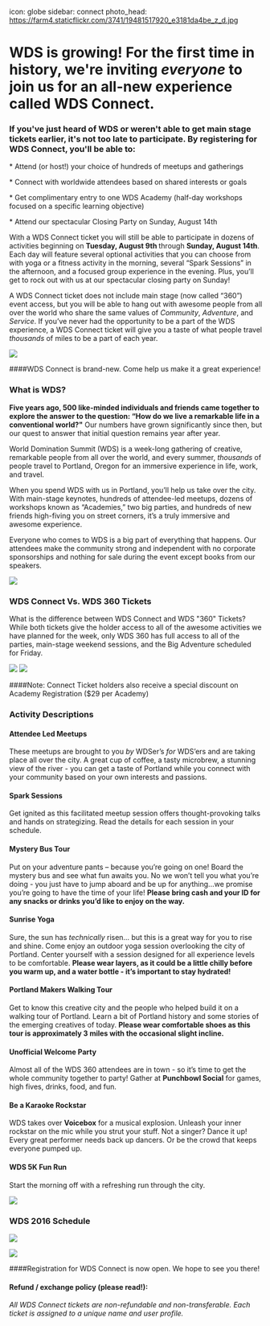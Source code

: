 icon: globe
sidebar: connect
photo_head: https://farm4.staticflickr.com/3741/19481517920_e3181da4be_z_d.jpg

# WDS is growing! For the first time in history, we're inviting _everyone_ to join us for an all-new experience called WDS Connect.

<p align="center"><div class="zig-zags_blue"></div></p>
<h3 class="sub-karla">If you've just heard of WDS or weren't able to get main stage tickets earlier, it's not too late to participate. By registering for WDS Connect, you'll be able to:</h3>

<p> * Attend (or host!) your choice of hundreds of meetups and gatherings</p>

<p> * Connect with worldwide attendees based on shared interests or goals</p>

<p> * Get complimentary entry to one WDS Academy (half-day workshops focused on a specific learning objective)</p>

<p> * Attend our spectacular Closing Party on Sunday, August 14th</p>

<p>With a WDS Connect ticket you will still be able to participate in dozens of activities beginning on <b>Tuesday, August 9th </b>through <b>Sunday, August 14th</b>. Each day will feature several optional activities that you can choose from with yoga or a fitness activity in the morning, several “Spark Sessions” in the afternoon, and a focused group experience in the evening. Plus, you’ll get to rock out with us at our spectacular closing party on Sunday!</p>

<p>A WDS Connect ticket does not include main stage (now called “360”) event access, but you will be able to hang out with awesome people from all over the world who share the same values of <em>Community</em>, <em>Adventure</em>, and <em>Service</em>. If you’ve never had the opportunity to be a part of the WDS experience, a WDS Connect ticket will give you a taste of what people travel <em>thousands</em> of miles to be a part of each year.</p>

![](https://c8.staticflickr.com/8/7735/28092418055_f02b98820b_o.jpg)


<script type="text/javascript" src="https://js.stripe.com/v2/"></script>

####WDS Connect is brand-new. Come help us make it a great experience!

<p align="center"><div class="connect-purchase-area"></div></p>


<p align="center"><div class="zig-zags_blue"></div></p>

### What is WDS?

<p><b>Five years ago, 500 like-minded individuals and friends came together to explore the answer to the question: “How do we live a remarkable life in a conventional world?"</b> Our numbers have grown significantly since then, but our quest to answer that initial question remains year after year.</p>

<p>World Domination Summit (WDS) is a week-long gathering of creative, remarkable people from all over the world, and every summer, <em>thousands</em> of people travel to Portland, Oregon for an immersive experience in life, work, and travel.</p>

<p>When you spend WDS with us in Portland, you’ll help us take over the city. With main-stage keynotes, hundreds of attendee-led meetups, dozens of workshops known as “Academies,” two big parties, and hundreds of new friends high-fiving you on street corners, it’s a truly immersive and awesome experience.</p>

<p>Everyone who comes to WDS is a big part of everything that happens. Our attendees make the community strong and independent with no corporate sponsorships and nothing for sale during the event except books from our speakers.</p>

![](https://c8.staticflickr.com/8/7524/28092469135_d594c4c421_o.jpg)

<p align="center"><div class="zig-zags_blue"></div></p>

### WDS Connect Vs. WDS 360 Tickets


What is the difference between WDS Connect and WDS "360" Tickets? While both tickets give the holder access to all of the awesome activities we have planned for the week, only WDS 360 has full access to all of the parties, main-stage weekend sessions, and the Big Adventure scheduled for Friday.   

![](/images/connect/comparison.png)
![](https://c2.staticflickr.com/8/7459/27876757190_ebdace6357_o.png)

####Note: Connect Ticket holders also receive a special discount on Academy Registration ($29 per Academy)

<p align="center"><div class="connect-purchase-area"></div></p>

<p align="center"><div class="zig-zags_blue"></div></p>



### Activity Descriptions 

#### Attendee Led Meetups 
<p>These meetups are brought to you <em>by</em> WDSer’s <em>for</em> WDS’ers and are taking place all over the city. A great cup of coffee, a tasty microbrew, a stunning view of the river - you can get a taste of Portland while you connect with your community based on your own interests and passions.</p>

#### Spark Sessions
<p>Get ignited as this facilitated meetup session offers thought-provoking talks and hands on strategizing. Read the details for each session in your schedule.</p>

#### Mystery Bus Tour
<p>Put on your adventure pants – because you’re going on one! Board the mystery bus and see what fun awaits you. No we won’t tell you what you’re doing - you just have to jump aboard and be up for anything...we promise you’re going to have the time of your life! <b>Please bring cash and your ID for any snacks or drinks you’d like to enjoy on the way.</b></p>

#### Sunrise Yoga
<p>Sure, the sun has <em>technically</em> risen… but this is a great way for you to rise and shine. Come enjoy an outdoor yoga session overlooking the city of Portland. Center yourself with a session designed for all experience levels to be comfortable. <b>Please wear layers, as it could be a little chilly before you warm up, and a water bottle - it’s important to stay hydrated!</b></p>

#### Portland Makers Walking Tour
<p>Get to know this creative city and the people who helped build it on a walking tour of Portland. Learn a bit of Portland history and some stories of the emerging creatives of today. <b>Please wear comfortable shoes as this tour is approximately 3 miles with the occasional slight incline.</b></p>

#### Unofficial Welcome Party
<p>Almost all of the WDS 360 attendees are in town - so it’s time to get the whole community together to party! Gather at <b>Punchbowl Social</b> for games, high fives, drinks, food, and fun.</p>

#### Be a Karaoke Rockstar
<p>WDS takes over <b>Voicebox</b> for a musical explosion. Unleash your inner rockstar on the mic while you strut your stuff. Not a singer? Dance it up! Every great performer needs back up dancers. Or be the crowd that keeps everyone pumped up.</p>

#### WDS 5K Fun Run
<p>Start the morning off with a refreshing run through the city.</p>


![](https://c2.staticflickr.com/8/7367/27523468304_7a742b3e81_o.png)


### WDS 2016 Schedule


![](/images/connect/schedule.png)

![](https://c7.staticflickr.com/8/7308/27854414710_255173cdfb_o.jpg)


####Registration for WDS Connect is now open. We hope to see you there!

<p align="center"><div class="connect-purchase-area"></div></p>


#### Refund / exchange policy (please read!):

_All WDS Connect tickets are non-refundable and non-transferable. Each ticket is assigned to a unique name and user profile._


